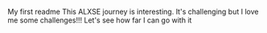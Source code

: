 My first readme
This ALXSE journey is interesting. 
It's challenging but I love me some challenges!!!
Let's see how far I can go with it
